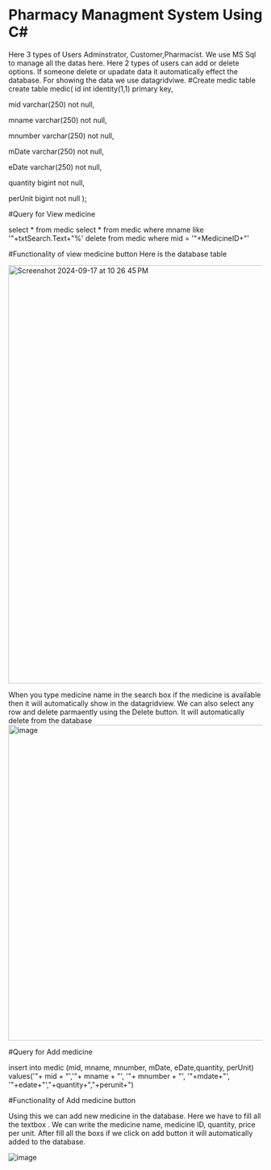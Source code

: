 # Pharmacy Managment System Using C#
Here 3 types of Users Adminstrator, Customer,Pharmacist. We use MS Sql to manage all the datas here. Here 2 types of users can add or delete options. If someone delete or upadate data it automatically effect the database. For showing the data we use datagridviwe.
#Create medic table
create table medic(
id int identity(1,1) primary key,

mid varchar(250) not null,

mname varchar(250) not null,

mnumber varchar(250) not null,

mDate varchar(250) not null,

eDate varchar(250) not null,

quantity bigint not null,

perUnit bigint not null
);



#Query for View medicine

select * from medic
select * from medic where mname like '"+txtSearch.Text+"%'
delete from medic where mid = '"+MedicineID+"'



#Functionality of view medicine button
Here is the database table

<img width="828" alt="Screenshot 2024-09-17 at 10 26 45 PM" src="https://github.com/user-attachments/assets/282325a2-ffff-473f-a6bb-ef909ed749aa">


When you type medicine name in the search box if the medicine is available then it will automatically show in the datagridview. We can also select any row and delete parmaently using the Delete button. It will automatically delete from the database
<img width="625" alt="image" src="https://github.com/user-attachments/assets/85fe44f1-2668-484d-ac9a-f95c95477914">





#Query for Add medicine

insert into medic (mid, mname, mnumber, mDate, eDate,quantity, perUnit) values('"+ mid + "','"+ mname + "', '"+ mnumber + "', '"+mdate+"', '"+edate+"',"+quantity+","+perunit+")


#Functionality of Add medicine button

Using this we can add new medicine in the database. Here we have to fill all the textbox . We can write the medicine name, medicine ID, quantity, price per unit. After fill all the boxs if we click on add button it will automatically added to the database.

![image](https://github.com/user-attachments/assets/db05f31d-be9a-4577-8387-4ed649562c73)

